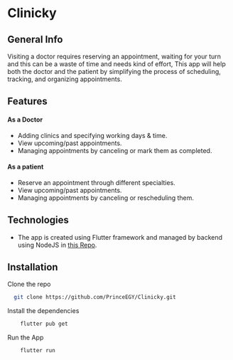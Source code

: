 # Clinicky

## General Info  
Visiting a doctor requires reserving an appointment, waiting for your turn and this can be a waste of time and needs kind of effort, This app will help both the doctor and the patient by simplifying the process of scheduling, tracking, and organizing appointments.

## Features
#### As a Doctor 
- Adding clinics and specifying working days & time.
- View upcoming/past appointments.
- Managing appointments by canceling or mark them as completed.
#### As a patient
- Reserve an appointment through different specialties.
- View upcoming/past appointments.
- Managing appointments by canceling or rescheduling them.





## Technologies  
- The app is created using Flutter framework and managed by backend using NodeJS in [this Repo](https://github.com/MOHAMMED1MEDHAT/Clinicky-SW-project).

## Installation

Clone the repo

```bash
  git clone https://github.com/PrinceEGY/Clinicky.git
```

Install the dependencies

```bash
    flutter pub get
```

Run the App

```bash
    flutter run
```
